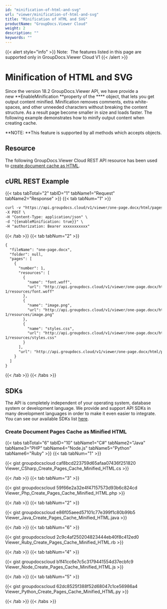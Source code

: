 ```yaml
---
id: "minification-of-html-and-svg"
url: "viewer/minification-of-html-and-svg"
title: "Minification of HTML and SVG"
productName: "GroupDocs.Viewer Cloud"
weight: 2
description: ""
keywords: ""
---
```


{{< alert style="info" >}}
Note:  The features listed in this page are supported only in GroupDocs.Viewer Cloud V1
{{< /alert >}}

# Minification of HTML and SVG #

Since the version 18.2 GroupDocs.Viewer API, we have provide a new **EnableMinification **property of the **** object, that lets you get output content minified. Minification removes comments, extra white-spaces, and other unneeded characters without breaking the content structure. As a result page become smaller in size and loads faster. The following example demonstrates how to minify output content when creating cache.

**NOTE: **This feature is supported by all methods which accepts  objects.

## Resource ##

The following GroupDocs.Viewer Cloud REST API resource has been used to [create document cache as HTML](https://apireference.groupdocs.cloud/viewer/#!/Rendering/HtmlCreatePagesCache).

## cURL REST Example ##

{{< tabs tabTotal="2" tabID="1" tabName1="Request" tabName2="Response" >}} {{< tab tabNum="1" >}}

```html
curl -v "https://api.groupdocs.cloud/v1/viewer/one-page.docx/html/pages" \
-X POST \
-H "Content-Type: application/json" \
-d "{{enableMinification: true}}" \
-H "authorization: Bearer xxxxxxxxxxx"

```

{{< /tab >}} {{< tab tabNum="2" >}}

```html
{
  "fileName": "one-page.docx",
  "folder": null,
  "pages": [
    {
      "number": 1,
      "resources": [
        {
          "name": "font.woff",
          "url": "http://api.groupdocs.cloud/v1/viewer/one-page.docx/html/pages/
1/resources/font.woff"
        },
        {
          "name": "image.png",
          "url": "http://api.groupdocs.cloud/v1/viewer/one-page.docx/html/pages/
1/resources/image.png"
        },
        {
          "name": "styles.css",
          "url": "http://api.groupdocs.cloud/v1/viewer/one-page.docx/html/pages/
1/resources/styles.css"
        }
      ],
      "url": "http://api.groupdocs.cloud/v1/viewer/one-page.docx/html/pages/1"
    }
  ]
}
```

{{< /tab >}} {{< /tabs >}}

## SDKs ##

The API is completely independent of your operating system, database system or development language. We provide and support API SDKs in many development languages in order to make it even easier to integrate. You can see our available SDKs list [here](https://github.com/groupdocs-viewer-cloud).

### Create Document Pages Cache as Minified HTML ###

{{< tabs tabTotal="6" tabID="10" tabName1="C#" tabName2="Java" tabName3="PHP" tabName4="Node.js" tabName5="Python" tabName6="Ruby" >}} {{< tab tabNum="1" >}}

{{< gist groupdocscloud caf8bcd223759d65afaa07436f251820 Viewer_CSharp_Create_Pages_Cache_Minified_HTML.cs >}}

{{< /tab >}} {{< tab tabNum="3" >}}

{{< gist groupdocscloud 59f66e2a32e4f47157573d93b6c824cd Viewer_Php_Create_Pages_Cache_Minified_HTML.php >}}

{{< /tab >}} {{< tab tabNum="2" >}}

{{< gist groupdocscloud e86f05aeed57101c77e399f1c80b99b5 Viewer_Java_Create_Pages_Cache_Minified_HTML.java >}}

{{< /tab >}} {{< tab tabNum="6" >}}

{{< gist groupdocscloud 2c9c4af250204823444eb40f8c412ed0 Viewer_Ruby_Create_Pages_Cache_Minified_HTML.rb >}}

{{< /tab >}} {{< tab tabNum="4" >}}

{{< gist groupdocscloud b1f41cc6e7c5c3179441554d37ecbfc9 Viewer_Node_Create_Pages_Cache_Minified_HTML.js >}}

{{< /tab >}} {{< tab tabNum="5" >}}

{{< gist groupdocscloud 62dc8525f388f52d68047c1ce56986a4 Viewer_Python_Create_Pages_Cache_Minified_HTML.py >}}

{{< /tab >}} {{< /tabs >}}

